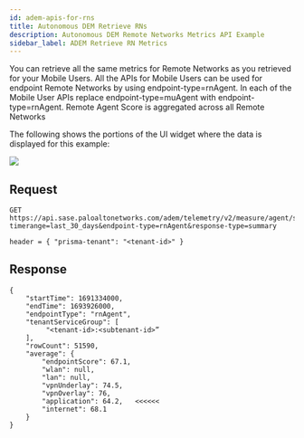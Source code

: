 ```yaml
---
id: adem-apis-for-rns
title: Autonomous DEM Retrieve RNs
description: Autonomous DEM Remote Networks Metrics API Example
sidebar_label: ADEM Retrieve RN Metrics
---
```


You can retrieve all the same metrics for Remote Networks as you retrieved for your Mobile Users. All the APIs for Mobile Users can be used for endpoint Remote Networks by using endpoint-type=rnAgent. In each of the Mobile User APIs replace endpoint-type=muAgent with endpoint-type=rnAgent. Remote Agent Score is aggregated across all Remote Networks

The following shows the portions of the UI widget where the data is displayed for this example:

![](/sase/img/adem/DOCS-3772-remote-agent-score-aggregated-across-all-rn.png)


## Request

    GET https://api.sase.paloaltonetworks.com/adem/telemetry/v2/measure/agent/score?timerange=last_30_days&endpoint-type=rnAgent&response-type=summary
     
    header = { "prisma-tenant": "<tenant-id>" }


## Response

    {
        "startTime": 1691334000,
        "endTime": 1693926000,
        "endpointType": "rnAgent",
        "tenantServiceGroup": [
             "<tenant-id>:<subtenant-id>”
        ],
        "rowCount": 51590,
        "average": {
            "endpointScore": 67.1,
            "wlan": null,
            "lan": null,
            "vpnUnderlay": 74.5,
            "vpnOverlay": 76,
            "application": 64.2,   <<<<<<
            "internet": 68.1
        }
    }

